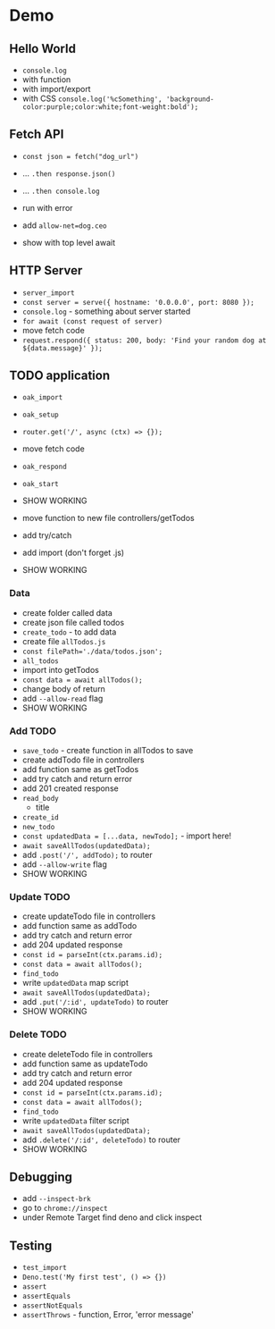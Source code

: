 # Demo

## Hello World

- `console.log`
- with function
- with import/export
- with CSS `console.log('%cSomething', 'background-color:purple;color:white;font-weight:bold');`

## Fetch API

- `const json = fetch("dog_url")`
- ... `.then response.json()`
- ... `.then console.log`
- run with error
- add `allow-net=dog.ceo`

- show with top level await

## HTTP Server

- `server_import`
- `const server = serve({ hostname: '0.0.0.0', port: 8080 });`
- `console.log` - something about server started
- `for await (const request of server)`
- move fetch code
- `request.respond({ status: 200, body: 'Find your random dog at ${data.message}' });`

## TODO application

- `oak_import`
- `oak_setup`
- `router.get('/', async (ctx) => {});`
- move fetch code
- `oak_respond`
- `oak_start`
- SHOW WORKING

- move function to new file controllers/getTodos
- add try/catch
- add import (don't forget .js)
- SHOW WORKING

### Data

- create folder called data
- create json file called todos
- `create_todo` - to add data
- create file `allTodos.js`
- `const filePath='./data/todos.json';`
- `all_todos`
- import into getTodos
- `const data = await allTodos();`
- change body of return
- add `--allow-read` flag
- SHOW WORKING

### Add TODO

- `save_todo` - create function in allTodos to save
- create addTodo file in controllers
- add function same as getTodos
- add try catch and return error
- add 201 created response
- `read_body`
  - title
- `create_id`
- `new_todo`
- `const updatedData = [...data, newTodo];` - import here!
- `await saveAllTodos(updatedData);`
- add `.post('/', addTodo);` to router
- add `--allow-write` flag
- SHOW WORKING

### Update TODO

- create updateTodo file in controllers
- add function same as addTodo
- add try catch and return error
- add 204 updated response
- `const id = parseInt(ctx.params.id);`
- `const data = await allTodos();`
- `find_todo`
- write `updatedData` map script
- `await saveAllTodos(updatedData);`
- add `.put('/:id', updateTodo)` to router
- SHOW WORKING

### Delete TODO

- create deleteTodo file in controllers
- add function same as updateTodo
- add try catch and return error
- add 204 updated response
- `const id = parseInt(ctx.params.id);`
- `const data = await allTodos();`
- `find_todo`
- write `updatedData` filter script
- `await saveAllTodos(updatedData);`
- add `.delete('/:id', deleteTodo)` to router
- SHOW WORKING

## Debugging

- add `--inspect-brk`
- go to `chrome://inspect`
- under Remote Target find deno and click inspect

## Testing

- `test_import`
- `Deno.test('My first test', () => {})`
- `assert`
- `assertEquals`
- `assertNotEquals`
- `assertThrows` - function, Error, 'error message'
